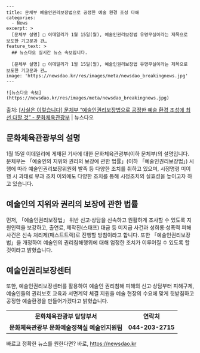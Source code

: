     ---
    title: 문체부 예술인권리보장법으로 공정한 예술 환경 조성 다해
    categories:
      - News
    excerpt: >
      [문체부 설명] □ 이데일리가 1월 15일(월), 예술인권리보장법 유명무실이라는 제목으로 보도한 기고문과 관…
    feature_text: >
      ## 뉴스다오 실시간 뉴스 속보입니다.
    
      [문체부 설명] □ 이데일리가 1월 15일(월), 예술인권리보장법 유명무실이라는 제목으로 보도한 기고문과 관…
    image: 'https://newsdao.kr/res/images/meta/newsdao_breakingnews.jpg'
    ---
    
    ![뉴스다오 속보](https://newsdao.kr/res/images/meta/newsdao_breakingnews.jpg)

<p>출처: <a href="https://newsdao.kr/3011" rel="dofollow">[사실은 이렇습니다] 문체부 “예술인권리보장법으로 공정한 예술 환경 조성에 최선 다할 것” - 문화체육관광부</a> | 뉴스다오</p>

<h2 data-ke-size="size26">문화체육관광부의 설명</h2>
<p data-ke-size="size16">1월 15일 이데일리에 게재된 기사에 대한 문화체육관광부(이하 문체부)의 설명입니다.  문체부는 「예술인의 지위와 권리의 보장에 관한 법률」(이하 「예술인권리보장법」) 시행에 따라 예술인권리보장위원회 발족 등 다양한 조치를 취하고 있으며, 시정명령 미이행 시 과태료 부과 조치 이외에도 다양한 조치를 통해 시정조치의 실효성을 높이고자 하고 있습니다.</p>

<h2 data-ke-size="size26">예술인의 지위와 권리의 보장에 관한 법률</h2>
<p data-ke-size="size16">먼저, 「예술인권리보장법」 위반 신고·상담을 신속하고 원활하게 조사할 수 있도록 지원인력을 보강하고, 출연료, 제작진(스태프) 대금 등 미지급 사건과 성희롱·성폭력 피해사건은 신속 처리제(패스트트랙)로 진행할 방침이라고 합니다. 또한 「예술인권리보장법」을 개정하여 예술인의 권리침해행위에 대해 엄정한 조치가 이루어질 수 있도록 할 것이라고 밝혔습니다.</p>

<h2 data-ke-size="size26">예술인권리보장센터</h2>
<p data-ke-size="size16">또한, 예술인권리보장센터를 활용하여 예술인 권리침해 피해의 신고·상담부터 피해구제, 예술인들의 권리보호 교육과 서면계약 체결 지원을 예술 현장의 수요에 맞게 뒷받침하고 공정한 예술환경을 만들어가겠다고 밝혔습니다.</p>

<table>
  <tbody>
    <tr>
      <td style="text-align: center; height: 17px;"><b>문화체육관광부 담당부서</b></td>
      <td style="text-align: center; height: 17px;"><b>연락처</b></td>
    </tr>
    <tr>
      <td style="text-align: center; "><b>문화체육관광부 문화예술정책실 예술인지원팀</b></td>
      <td style="text-align: center; "><b>044-203-2715</b></td>
    </tr>
  </tbody>
</table>
<p data-ke-size="size16"></p> 

빠르고 정확한 뉴스를 원한다면? 바로, <a href="https://newsdao.kr" rel="dofollow">https://newsdao.kr</a>


    
